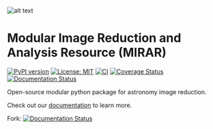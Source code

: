 
![alt text](./docs/MIRAR_logo.png?raw=true)

# Modular Image Reduction and Analysis Resource (MIRAR)

[![PyPI version](https://badge.fury.io/py/mirar.svg)](https://badge.fury.io/py/mirar)
[![License: MIT](https://img.shields.io/badge/License-MIT-yellow.svg)](https://opensource.org/licenses/MIT)
[![CI](https://github.com/winter-telescope/mirar/actions/workflows/continuous_integration.yml/badge.svg)](https://github.com/winter-telescope/mirar/actions/workflows/continuous_integration.yml)
[![Coverage Status](https://coveralls.io/repos/github/winter-telescope/mirar/badge.svg?branch=main)](https://coveralls.io/github/winter-telescope/mirar?branch=main)
[![Documentation Status](https://readthedocs.org/projects/mirar/badge/?version=latest)](https://mirar.readthedocs.io/en/latest/?badge=latest)

Open-source modular python package for astronomy image reduction.

Check out our [documentation](https://mirar.readthedocs.io/en/latest/?badge=latest) to learn more.

Fork: [![Documentation Status](https://readthedocs.org/projects/mirar-anu/badge/?version=latest)](https://mirar-anu.readthedocs.io/en/latest/?badge=latest)
